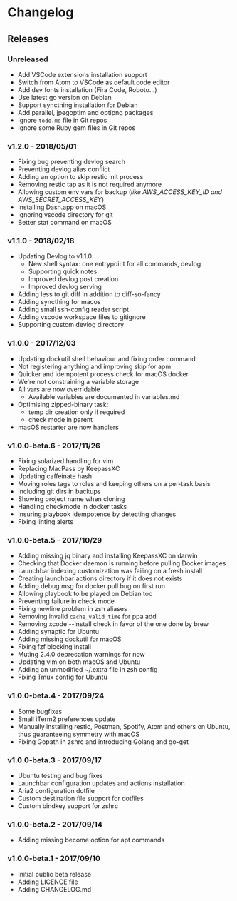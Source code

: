 # Changelog

## Releases

### Unreleased

- Add VSCode extensions installation support
- Switch from Atom to VSCode as default code editor
- Add dev fonts installation (Fira Code, Roboto…)
- Use latest go version on Debian
- Support syncthing installation for Debian
- Add parallel, jpegoptim and optipng packages
- Ignore `todo.md` file in Git repos
- Ignore some Ruby gem files in Git repos

### v1.2.0 - 2018/05/01

- Fixing bug preventing devlog search
- Preventing devlog alias conflict
- Adding an option to skip restic init process
- Removing restic tap as it is not required anymore
- Allowing custom env vars for backup (_like AWS_ACCESS_KEY_ID and AWS_SECRET_ACCESS_KEY_)
- Installing Dash.app on macOS
- Ignoring vscode directory for git
- Better stat command on macOS

### v1.1.0 - 2018/02/18

- Updating Devlog to v1.1.0
  - New shell syntax: one entrypoint for all commands, devlog
  - Supporting quick notes
  - Improved devlog post creation
  - Improved devlog serving
- Adding less to git diff in addition to diff-so-fancy
- Adding syncthing for macos
- Adding small ssh-config reader script
- Adding vscode workspace files to gitignore
- Supporting custom devlog directory

### v1.0.0 - 2017/12/03

- Updating dockutil shell behaviour and fixing order command
- Not registering anything and improving skip for apm
- Quicker and idempotent process check for macOS docker
- We're not constraining a variable storage
- All vars are now overridable
  - Available variables are documented in variables.md
- Optimising zipped-binary task:
  - temp dir creation only if required
  - check mode in parent
- macOS restarter are now handlers

### v1.0.0-beta.6 - 2017/11/26

- Fixing solarized handling for vim
- Replacing MacPass by KeepassXC
- Updating caffeinate hash
- Moving roles tags to roles and keeping others on a per-task basis
- Including git dirs in backups
- Showing project name when cloning
- Handling checkmode in docker tasks
- Insuring playbook idempotence by detecting changes
- Fixing linting alerts

### v1.0.0-beta.5 - 2017/10/29

- Adding missing jq binary and installing KeepassXC on darwin
- Checking that Docker daemon is running before pulling Docker images
- Launchbar indexing customization was failing on a fresh install
- Creating launchbar actions directory if it does not exists
- Adding debug msg for docker pull bug on first run
- Allowing playbook to be played on Debian too
- Preventing failure in check mode
- Fixing newline problem in zsh aliases
- Removing invalid `cache_valid_time` for ppa add
- Removing xcode --install check in favor of the one done by brew
- Adding synaptic for Ubuntu
- Adding missing dockutil for macOS
- Fixing fzf blocking install
- Muting 2.4.0 deprecation warnings for now
- Updating vim on both macOS and Ubuntu
- Adding an unmodified ~/.extra file in zsh config
- Fixing Tmux config for Ubuntu

### v1.0.0-beta.4 - 2017/09/24

- Some bugfixes
- Small iTerm2 preferences update
- Manually installing restic, Postman, Spotify, Atom and others on Ubuntu, thus
  guaranteeing symmetry with macOS
- Fixing Gopath in zshrc and introducing Golang and go-get

### v1.0.0-beta.3 - 2017/09/17

- Ubuntu testing and bug fixes
- Launchbar configuration updates and actions installation
- Aria2 configuration dotfile
- Custom destination file support for dotfiles
- Custom bindkey support for zshrc

### v1.0.0-beta.2 - 2017/09/14

- Adding missing become option for apt commands

### v1.0.0-beta.1 - 2017/09/10

- Initial public beta release
- Adding LICENCE file
- Adding CHANGELOG.md
